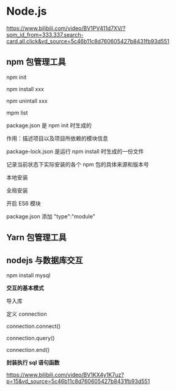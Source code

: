 # Node.js

https://www.bilibili.com/video/BV1PV411d7XV/?spm_id_from=333.337.search-card.all.click&vd_source=5c46b11c8d760605427b8431fb93d551

## npm 包管理工具

npm init

npm install xxx

npm unintall xxx

mpm list

package.json 是 npm init 时生成的

作用：描述项目以及项目所依赖的模块信息

package-lock.json 是运行 npm install 时生成的一份文件

记录当前状态下实际安装的各个 npm 包的具体来源和版本号

本地安装

全局安装

开启 ES6 模块

package.json 添加 "type":"module"

## Yarn 包管理工具

## nodejs 与数据库交互

npm install mysql

**交互的基本模式**

导入库

定义 connection

connection.connect()

connection.query()

connection.end()

**封装执行 sql 语句函数**

https://www.bilibili.com/video/BV1KX4y1K7uz?p=15&vd_source=5c46b11c8d760605427b8431fb93d551